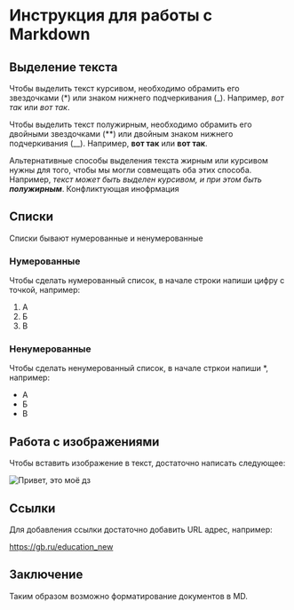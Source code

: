 # Инструкция для работы с Markdown

## Выделение текста

Чтобы выделить текст курсивом, необходимо обрамить его звездочками (*) или знаком нижнего подчеркивания (_). Например, *вот так* или _вот так_.

Чтобы выделить текст полужирным, необходимо обрамить его двойными звездочками (**) или двойным знаком нижнего подчеркивания (__). Например, **вот так** или __вот так__.

Альтернативные способы выделения текста жирным или курсивом нужны для того, чтобы мы могли совмещать оба этих способа. Например, _текст может быть выделен курсивом, и при этом быть **полужирным**_.
Конфликтующая инофрмация

## Списки

Списки бывают нумерованные и ненумерованные
### Нумерованные
Чтобы сделать нумерованный список, в начале строки напиши цифру с точкой, например:
1. А
2. Б
3. В
### Ненумерованные
Чтобы сделать ненумерованный список, в начале стркои напиши *, например:
* А
* Б
* В

## Работа с изображениями

Чтобы вставить изображение в текст, достаточно написать следующее:  ![]()

![Привет, это моё дз](zadanie1.png)

## Ссылки

Для добавления ссылки достаточно добавить URL адрес, например: 

https://gb.ru/education_new

## Заключение
Таким образом возможно форматирование документов в MD. 